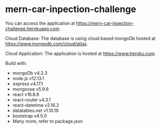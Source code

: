 # mern-car-inpection-challenge

You can access the application at https://mern-car-inpection-challenge.herokuapp.com.

Cloud Database:
The database is using cloud based mongoDb hosted at https://www.mongodb.com/cloud/atlas.

Cloud Application:
The application is hosted at https://www.heroku.com.

Build with:

<ul>
<li>mongoDb v4.2.3</li>
<li>node.js v12.13.1</li>
<li>express v4.17.1</li>
<li>mongoose v5.9.6</li>
<li>react v16.8.6</li>
<li>react-router v4.3.1</li>
<li>react-datetime v2.16.2</li>
<li>datatables.net v1.10.19</li>
<li>bootstrap v4.5.0</li>
<li>Many more, refer to package.json</li>
</ul>
